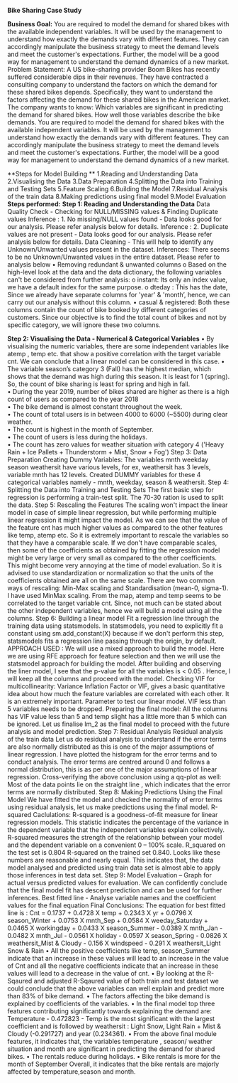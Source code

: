 **Bike Sharing Case Study**

**Business Goal:** 
You are required to model the demand for shared bikes with the available independent variables. It will be used by the management to understand how exactly the demands vary with different features. They can accordingly manipulate the business strategy to meet the demand levels and meet the customer's expectations. Further, the model will be a good way for management to understand the demand dynamics of a new market.
Problem Statement: A US bike-sharing provider Boom Bikes has recently suffered considerable dips in their revenues. They have contracted a consulting company to understand the factors on which the demand for these shared bikes depends. Specifically, they want to understand the factors affecting the demand for these shared bikes in the American market. The company wants to know: Which variables are significant in predicting the demand for shared bikes.
How well those variables describe the bike demands.
You are required to model the demand for shared bikes with the available independent variables. It will be used by the management to understand how exactly the demands vary with different features.
They can accordingly manipulate the business strategy to meet the demand levels and meet the customer's expectations. Further, the model will be a good way for management to understand the demand dynamics of a new market.

**Steps for Model Building **
1.Reading and Understanding Data 
2.Visualising the Data 
3.Data Preparation 
4.Splitting the Data into Training and Testing Sets 
5.Feature Scaling 
6.Building the Model 
7.Residual Analysis of the train data 
8.Making predictions using final model 
9.Model Evaluation
**Steps performed:**
**Step 1: Reading and Understanding the Data**
Data Quality Check - Checking for NULL/MISSING values & Finding Duplicate values
Inference : 1. No missing/NULL values found - Data looks good for our analysis. Please refer analysis below for details.
Inference : 2. Duplicate values are not present - Data looks good for our analysis. Please refer analysis below for details.
Data Cleaning - This will help to identify any Unknown/Unwanted values present in the dataset.
Inferences: There seems to be no Unknown/Unwanted values in the entire dataset. Please refer to analysis below
•	Removing redundant & unwanted columns
o	Based on the high-level look at the data and the data dictionary, the following variables can't be considered from further analysis:
o	instant: Its only an index value, we have a default index for the same purpose.
o	dteday : This has the date, Since we already have separate columns for 'year' & 'month’, hence, we can carry out our analysis without this column.
•	casual & registered: Both these columns contain the count of bike booked by different categories of customers. Since our objective is to find the total count of bikes and not by specific category, we will ignore these two columns.

**Step 2: Visualising the Data - Numerical & Categorical Variables**
•	By visualising the numeric variables, there are some independent variables like atemp , temp etc. that show a positive correlation with the target variable cnt. We can conclude that a linear model can be considered in this case.
•	The variable season’s category 3 (Fall) has the highest median, which shows that the demand was high during this season. It is least for 1 (spring). So, the count of bike sharing is least for spring and high in fall.              
•	During the year 2019, number of bikes shared are higher as there is a high count of users as compared to the year 2018              
•	The bike demand is almost constant throughout the week.              
•	The count of total users is in between 4000 to 6000 (~5500) during clear weather.              
•	The count is highest in the month of September.              
•	The count of users is less during the holidays.              
•	The count has zero values for weather situation with category 4 ('Heavy Rain + Ice Pallets + Thunderstorm + Mist, Snow + Fog')
Step 3: Data Preparation Creating Dummy Variables: 
The variables mnth weekday season weathersit have various levels, for ex, weathersit has 3 levels, variable mnth has 12 levels. Created DUMMY variables for these 4 categorical variables namely - mnth, weekday, season & weathersit.
Step 4: Splitting the Data into Training and Testing Sets 
The first basic step for regression is performing a train-test split. The 70-30 ration is used to split the data.
Step 5: Rescaling the Features 
The scaling won't impact the linear model in case of simple linear regression, but while performing multiple linear regression it might impact the model. As we can see that the value of the feature cnt has much higher values as compared to the other features like temp, atemp etc. So it is extremely important to rescale the variables so that they have a comparable scale. If we don't have comparable scales, then some of the coefficients as obtained by fitting the regression model might be very large or very small as compared to the other coefficients. This might become very annoying at the time of model evaluation. So it is advised to use standardization or normalization so that the units of the coefficients obtained are all on the same scale. 
There are two common ways of rescaling: Min-Max scaling and Standardisation (mean-0, sigma-1). I have used MinMax scaling.
From the map, atemp and temp seems to be correlated to the target variable cnt. Since, not much can be stated about the other independent variables, hence we will build a model using all the columns.
Step 6: Building a linear model 
Fit a regression line through the training data using statsmodels. In statsmodels, you need to explicitly fit a constant using sm.add_constant(X) because if we don't perform this step, statsmodels fits a regression line passing through the origin, by default. APPROACH USED : We will use a mixed approach to build the model. Here we are using RFE approach for feature selection and then we will use the statsmodel approach for building the model.
After building and observing the liner model, I see that the p-value for all the variables is < 0.05 . Hence, I will keep all the columns and proceed with the model.
Checking VIF for multicollinearity: Variance Inflation Factor or VIF, gives a basic quantitative idea about how much the feature variables are correlated with each other. It is an extremely important. 
Parameter to test our linear model. VIF less than 5 variables needs to be dropped.
Preparing the final model: All the columns has VIF value less than 5 and temp slight has a little more than 5 which can be ignored. Let us finalise lm_2 as the final model to proceed with the future analysis and model prediction.
Step 7: Residual Analysis 
Residual analysis of the train data Let us do residual analysis to understand if the error terms are also normally distributed as this is one of the major assumptions of linear regression. I have plotted the histogram for the error terms and to conduct analysis.
The error terms are centred around 0 and follows a normal distribution, this is as per one of the major assumptions of linear regression.
Cross-verifying the above conclusion using a qq-plot as well: Most of the data points lie on the straight line , which indicates that the error terms are normally distributed.
Step 8: Making Predictions Using the Final Model 
We have fitted the model and checked the normality of error terms using residual analysis, let us make predictions using the final model.
R-squared Caclulations: R-squared is a goodness-of-fit measure for linear regression models. This statistic indicates the percentage of the variance in the dependent variable that the independent variables explain collectively. R-squared measures the strength of the relationship between your model and the dependent variable on a convenient 0 – 100% scale.
R_squared on the test set is 0.804 R-squared on the trained set 0.840. Looks like these numbers are reasonable and nearly equal. This indicates that, the data model analysed and predicted using train data set is almost able to apply those inferences in test data set.
Step 9: Model Evaluation –
Graph for actual versus predicted values for evaluation. We can confidently conclude that the final model fit has descent prediction and can be used for further inferences.
Best fitted line - Analyse variable names and the coefficient values for the final equation
Final Conclusions: 
The equation for best fitted line is : Cnt = 0.1737 + 0.4728 X temp + 0.2343 X yr + 0.0796 X season_Winter + 0.0753 X mnth_Sep + 0.0584 X weeday_Saturday + 0.0465 X workingday + 0.0433 X season_Summer - 0.0389 X mnth_Jan - 0.0482 X mnth_Jul - 0.0561 X holiday - 0.0597 X season_Spring - 0.0826 X weathersit_Mist & Cloudy - 0.156 X windspeed - 0.291 X weathersit_Light Snow & Rain
•	All the positive coefficients like temp, season_Summer indicate that an increase in these values will lead to an increase in the value of Cnt and all the negative coefficients indicate that an increase in these values will lead to a decrease in the value of cnt.
•	By looking at the R-Sqaured and adjusted R-Sqaured value of both train and test dataset we could conclude that the above variables can well explain and predict more than 83% of bike demand.
•	The factors affecting the bike demand is explained by coefficients of the variables.
•	In the final model top three features contributing significantly towards explaining the demand are: Temperature - 0.472823 - Temp is the most significant with the largest coefficient and is followed by weathersit : Light Snow, Light Rain + Mist & Cloudy (-0.291727) and year (0.234361).
•	From the above final module features, it indicates that, the variables temperature , season/ weather situation and month are significant in predicting the demand for shared bikes.
•	The rentals reduce during holidays.
•	Bike rentals is more for the month of September
Overall, it indicates that the bike rentals are majorly affected by temperature,season and month.
